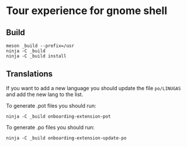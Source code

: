 # Tour experience for gnome shell

## Build

```
meson _build --prefix=/usr
ninja -C _build
ninja -C _build install
```

## Translations

If you want to add a new language you should update the file
`po/LINUGAS` and add the new lang to the list.

To generate .pot files you should run:

```
ninja -C _build onboarding-extension-pot
```

To generate .po files you should run:

```
ninja -C _build onboarding-extension-update-po
```
